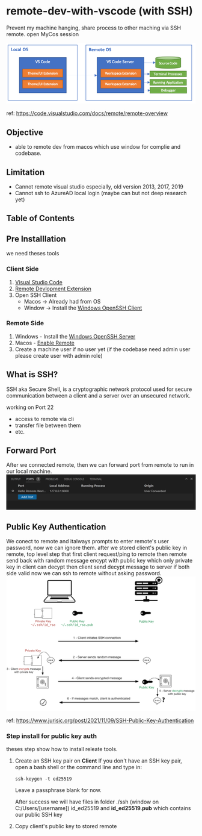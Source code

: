# remote-dev-with-vscode (with SSH)
Prevent my machine hanging, share process to other maching via SSH remote.
open MyCos session

![image](./architecture.png)

ref: https://code.visualstudio.com/docs/remote/remote-overview

## Objective
  - able to remote dev from macos which use window for complie and codebase.

## Limitation
  - Cannot remote visual studio especially, old version 2013, 2017, 2019
  - Cannot ssh to AzureAD local login (maybe can but not deep research yet)

## Table of Contents


## Pre Installlation
we need theses tools
### Client Side
1. [Visual Studio Code](https://code.visualstudio.com)
2. [Remote Devlopment Extension](https://marketplace.visualstudio.com/items?itemName=ms-vscode-remote.vscode-remote-extensionpack)
3. Open SSH Client
   - Macos -> Already had from OS
   - Window -> Install the [Windows OpenSSH Client](https://learn.microsoft.com/en-us/windows-server/administration/openssh/openssh_install_firstuse?tabs=gui)

### Remote Side
1. Windows - Install the [Windows OpenSSH Server](https://learn.microsoft.com/en-us/windows-server/administration/openssh/openssh_install_firstuse?tabs=gui)
2. Macos - [Enable Remote](https://support.apple.com/guide/mac-help/allow-a-remote-computer-to-access-your-mac-mchlp1066/mac)
3. Create a machine user if no user yet (if the codebase need admin user please create user with admin role)


## What is SSH?
SSH aka Secure Shell, is a cryptographic network protocol used for secure communication between a client and a server over an unsecured network.

working on Port 22
- access to remote via cli
- transfer file between them
- etc.

## Forward Port
After we connected remote, then we can forward port from remote to run in our local machine.
![image](./forward-port-ssh.png)


## Public Key Authentication
We conect to remote and italways prompts to enter remote's user password, now we can ignore them.
after we stored client's public key in remote, top level step that first client request/ping to remote then remote send back with random message encypt with public key which only private key in client can decypt
then client send decypt message to server if both side valid now we can ssh to remote without asking password.
![image](./SSH_Connection_explained.png)

ref: https://www.jurisic.org/post/2021/11/09/SSH-Public-Key-Authentication

### Step install for public key auth
theses step show how to install releate tools.
1. Create an SSH key pair on **Client**
   If you don't have an SSH key pair, open a bash shell or the command line and type in:
   ```
   ssh-keygen -t ed25519
   ```
   Leave a passphrase blank for now.
   
   After success we will have files in folder ./ssh (window on C:/Users/[username]) id_ed25519 and **id_ed25519.pub** which contains our public SSH key
2. Copy client's public key to stored remote
